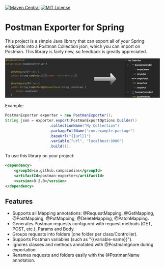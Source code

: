 [![Maven Central](https://img.shields.io/badge/maven%20central-0.2.0-brightgreen)](https://search.maven.org/artifact/io.github.sampaiodias/postman-exporter)
[![MIT License](https://img.shields.io/github/license/sampaiodias/postman-exporter-for-spring)](https://github.com/sampaiodias/postman-exporter-for-spring/blob/main/LICENSE.md)

# Postman Exporter for Spring

This project is a simple Java library that can export all of your Spring endpoints into a Postman Collection json, which you can import on Postman. This library is fairly new, so feedback is greatly appreciated.

![example](images/readme-example.jpg)

Example:
```java
PostmanExporter exporter = new PostmanExporter();
String json = exporter.export(PostmanExportOptions.builder()
                    .collectionName("My Collection")
                    .packageFullName("com.example.package")
                    .baseUrl("{{url}}")
                    .variable("url", "localhost:8080")
                    .build());
```

To use this library on your project:
```xml
<dependency>
    <groupId>io.github.sampaiodias</groupId>
    <artifactId>postman-exporter</artifactId>
    <version>0.2.0</version>
</dependency>
```

## Features
- Supports all Mapping annotations: @RequestMapping, @GetMapping, @PostMapping, @PutMapping, @DeleteMapping, @PatchMapping.
- Generates Postman requests configured with request methods (GET, POST, etc.), Params and Body. 
- Groups requests into folders (one folder per class/Controller).
- Supports Postman variables (such as "{{variable-name}}").
- Ignores classes and methods annotated with @PostmanIgnore during exportation.
- Renames requests and folders easily with the @PostmanName annotation.
